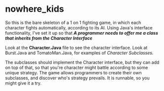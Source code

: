# nowhere_kids
So this is the bare skeleton of a 1 on 1 fighting game, in which each character fights automatically, according to its AI. 
Using Java's interface functionality, I've set it up so that ***A programmer needs to offer me a class that inherits from the Character Interface***

Look at the **Character.Java** file to see the character interface. 
Look at Burst.Java and TomatoMan.Java, for examples of *Character Subclasses.*

The subclasses should implement the Character interface, but they can add on top of that, so that you're character might battle according to some unique strategy. The game allows programmers to create their own subclasses, and discover who's strategy prevails. It is runnable, so you might give it a try. 

